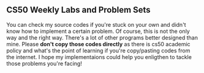 ## CS50 Weekly Labs and Problem Sets

You can check my source codes if you're stuck on your own and didn't know how to implement a certain problem. Of course, this is not the only way and the right way. There's a lot of other programs better designed than mine. Please **don't copy those codes directly** as there is cs50 academic policy and what's the point of learning if you're copy/pasting codes from the internet. I hope my implementaions could help you enligthen to tackle those problems you're facing!
